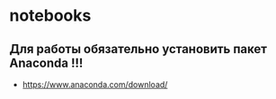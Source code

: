 # notebooks

## Для работы обязательно установить пакет Anaconda  !!!
* https://www.anaconda.com/download/